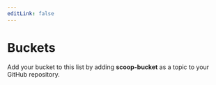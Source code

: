 ```yaml
---
editLink: false
---
```

# Buckets

Add your bucket to this list by adding **scoop-bucket** as a topic to your GitHub repository.

<Buckets />
